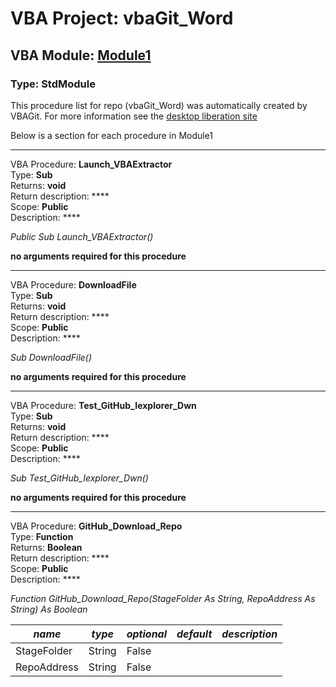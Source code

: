 # VBA Project: **vbaGit_Word**
## VBA Module: **[Module1](/scripts/Module1.vba "source is here")**
### Type: StdModule  

This procedure list for repo (vbaGit_Word) was automatically created  by VBAGit.
For more information see the [desktop liberation site](http://ramblings.mcpher.com/Home/excelquirks/drivesdk/gettinggithubready "desktop liberation")

Below is a section for each procedure in Module1

---
VBA Procedure: **Launch_VBAExtractor**  
Type: **Sub**  
Returns: **void**  
Return description: ****  
Scope: **Public**  
Description: ****  

*Public Sub Launch_VBAExtractor()*  

**no arguments required for this procedure**


---
VBA Procedure: **DownloadFile**  
Type: **Sub**  
Returns: **void**  
Return description: ****  
Scope: **Public**  
Description: ****  

*Sub DownloadFile()*  

**no arguments required for this procedure**


---
VBA Procedure: **Test_GitHub_Iexplorer_Dwn**  
Type: **Sub**  
Returns: **void**  
Return description: ****  
Scope: **Public**  
Description: ****  

*Sub Test_GitHub_Iexplorer_Dwn()*  

**no arguments required for this procedure**


---
VBA Procedure: **GitHub_Download_Repo**  
Type: **Function**  
Returns: **Boolean**  
Return description: ****  
Scope: **Public**  
Description: ****  

*Function GitHub_Download_Repo(StageFolder As String, RepoAddress As String) As Boolean*  

*name*|*type*|*optional*|*default*|*description*
---|---|---|---|---
StageFolder|String|False||
RepoAddress|String|False||
